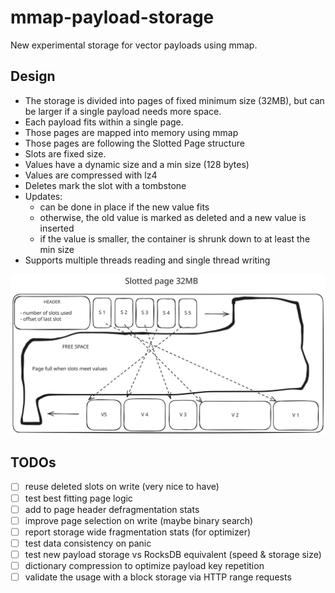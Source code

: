 # mmap-payload-storage

New experimental storage for vector payloads using mmap.

## Design

- The storage is divided into pages of fixed minimum size (32MB), but can be larger if a single payload needs more space.
- Each payload fits within a single page.
- Those pages are mapped into memory using mmap
- Those pages are following the Slotted Page structure
- Slots are fixed size.
- Values have a dynamic size and a min size (128 bytes)
- Values are compressed with lz4
- Deletes mark the slot with a tombstone
- Updates:
  - can be done in place if the new value fits
  - otherwise, the old value is marked as deleted and a new value is inserted
  - if the value is smaller, the container is shrunk down to at least the min size
- Supports multiple threads reading and single thread writing

![Slotted Page](./slotted%20pages.svg)

## TODOs

- [ ] reuse deleted slots on write (very nice to have)
- [ ] test best fitting page logic
- [ ] add to page header defragmentation stats
- [ ] improve page selection on write (maybe binary search)
- [ ] report storage wide fragmentation stats (for optimizer)
- [ ] test data consistency on panic
- [ ] test new payload storage vs RocksDB equivalent (speed & storage size)
- [ ] dictionary compression to optimize payload key repetition
- [ ] validate the usage with a block storage via HTTP range requests
